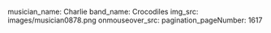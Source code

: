 musician_name: Charlie
band_name: Crocodiles
img_src: images/musician0878.png
onmouseover_src: 
pagination_pageNumber: 1617